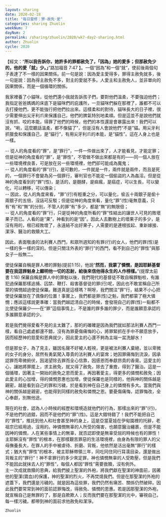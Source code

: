 ```yaml
---
layout: sharing
date: 2020-02-18
title: "每日靈修：罪·赦免·愛"
categories: sharing Zhuolin
weekNum: 7
dayNum: 2
permalink: /sharing/zhuolin/2020/wk7-day2-sharing.html
author: Zhuolin
cycle: 2020
---
```

   
【經文：“**所以我告訴你，她許多的罪都赦免了，「因為」她的愛多；但那赦免少的，他的愛「就」少。」**”路加福音 7:47 】。一個“因為”和一個“就”，使前後兩個句子表達了不一樣的因果關係。前一句是說：因為愛主愛得多，罪得主赦免就多，後一句是說：因為得主赦免不多，對主的愛就不多。人愛主和主赦免人，並非單向的因果關係，而是一個循環的關係。  
   
  我家裡養了小貓咪，從他們還小我就告訴孩子們，要對他們溫柔，不要強迫他們；我指定爸爸媽媽的床底下是貓咪們的庇護所，一旦貓咪們躲在那裡了，誰都不可以去打擾他們，更不能強行把他們拉出來。這樣柔和的對待，貓咪長大的日子裡，很少需要伸出尖牙利爪來保護自己，他們的脾氣特別地柔順。但是這並不是說他們就沒有抓、咬的本能，得罪了他們的時候，他們的本性還是會暴露出來！我們可以說，“喲，這麼聽話溫柔，都不像貓了”，但是沒有人會說他們“不是”貓。用尖牙利抓獵食和保護自己，是“貓行”，有用尖牙利爪的本能，是“貓性”。這在人身上也是一樣。  
   
-- 從人的角度看的“罪”，是“罪行”，一件一件做出來了，人才能看見，才能定罪；但是從神的角度看的“罪”，是“罪性”，不管做不做出來都是有的——同一個人放在一些環境裡良善，可是放在另一些環境裡，他們卻可能成為魔鬼；  
-- 從人的角度看的“罪”(行)，是可數的，一件就是一件，兩件就是兩件，而且是死的，一個罪行不會變為另一個罪行，審判官也不能定一個偷盜的人為姦淫。但是從神的角度看到的“罪”(性)，是活的，是麵酵，是痲瘋，是癌症，可以生長，可以變化，可以轉移，可以傳染；  
-- 因此，從人的角度來看，“罪”(行)有輕重之分，可以量化，偷五十兩銀子是偷十兩銀子的五倍，沒話可反駁；但是從神的角度來看，量化“罪”(性)毫無意義，只有“有”和“無”的分別，不管人的罪“有”多少，都是“無”的無限倍；  
-- 從人的角度看的“罪”行，只是從神的角度所看的“罪”性結出的讓世人可見的敗壞果子而已。人看的是“果”，神看到的是“因”。因此人去數樹上的壞果子的多少，是沒有用的，根已經敗壞了，永遠結不出好果子，人需要的是連根拔起、重新嫁接、潔淨、醫治的救贖大工。  
   
  因此，表面敬虔的法利賽人西門，和眾所週知的有罪(行)的女人，他們的罪(性)是一樣的多一樣的深的。但是只關注外表的“罪行”的西門，看不到自己的“罪性”與那女子一般無二。  
   
  使徒保羅自稱是罪人裡的罪魁(提前1:15)，他說“**然而，我蒙了憐憫，是因耶穌基督要在我這罪魁身上顯明他一切的忍耐，給後來信他得永生的人作榜樣。**”(提摩太前書 1:16) 保羅自稱是罪人中的罪魁以後，我們現代的基督徒不敢自稱罪魁啦，有誰犯過保羅那樣追捕、囚禁、鞭打、殺害基督徒的罪(行)呢，因此也不敢宣稱自己所蒙的憐憫超過使徒保羅。難道真是這樣嗎？啊呀，我們關注“罪”行，結果不小心把使徒保羅放在了偶像的位置！事實上，我們都是罪(性)之魁，我們都蒙了極大憐憫；應該這樣說更準確：當我們越認清自己的時候，會發現自己的罪(性)一點都不比使徒保羅少——在“罪”這個事情上，不是誰的罪多誰的罪少，而是誰願意承認的多誰願意承認的少。  
   
  若是我們覺得愛看不見的主太難了，那的的確確是因為我們就如那法利賽人西門一樣，看自己處處都還不錯，沒有為罪憂傷痛悔的心，將罪緊抓在手中不願意放手，因而經歷神的慈愛和恩典就少，因此愛主的心還不夠為主端一盆洗腳水！  

   
  但是那女子，為了見主，雖因名聲不好被人輕視，更是被法利賽人棄絕，並以卑微的女子的身分，居然有勇氣闖入尊貴的法利賽人的宴席；她因罪痛悔到流淚，因承認罪而卑微俯伏，因渴望除去罪而全心信靠，因感恩而奉獻昂貴的香膏。這愛主的心，讓她將罪擺上，求主赦免，就又得了赦免，除去了重擔，得到了醫治。這是一個循環，因著主一開始的赦免之恩而愛主，再因著愛主，得更多的憐憫和赦免；因此愛主的心加增，得的憐憫恩惠也加增。使徒保羅也是同樣的，他與神的關係越是親密，越是看到自己的罪和污穢，於是看到神在自己身上的憐憫有多大。當我們與神的關係越是親密，也能得到同樣的赦免和憐憫之恩。要憂傷痛悔，認罪悔改，全心奉獻，別無他途。  
   
  現在的社會，認為人小時候的經歷和環境造就他們的行為，那樣出來的“罪”(行)，不是他們的過錯，因而不是他們的“罪”(性)。這是大錯特錯了！我們不能把自己的“罪性”，推託到他人和社會甚至神的身上，這是亞當夏娃在伊甸園裡的托辭，老祖宗已經用過，沒用的。神憐憫無辜的人所受的傷害，也願意醫治纏裹，但是不能因神的憐憫，人在某些事情上的無辜，就否認即使是無辜受屈的時候也有的罪性！主耶穌沒有“罪性”的根本，在那樣艱苦罪惡的生活環境裡，由身為有限的罪人的父母撫養長大，在罪人的手中被虐待、折磨、背叛，他依然是活出毫無“罪行”的樣式；猶大有“罪性”的根本，被主耶穌帶領三年，同吃同住同行耳濡目染，還是做出背叛主的“罪行”！神不拿罪行的多少來定罪，神也憐憫無辜的人受欺壓，但是我們不能因此就抹去人的“罪性”，每個人都因“罪性”需要救贖，沒有例外。  
主一次成就救贖的恩典，給我們披上聖潔的外袍，將我們獻在聖潔的神面前，因著他的聖潔(寶血)的保護，神的聖潔的烈火，不再焚燒我們。但是在那聖潔的外袍的遮蓋下，我們還是污穢的。就是因為這些罪，我們仍然有痛苦、關係仍然破碎。因此我們要常常到神的面前認罪悔改，得赦免、憐憫的恩惠。若是因那聖潔的外袍，就宣稱自己是無罪的了，那是自欺欺人；反而我們要在那聖潔的光中，審視自己，每一樣污穢，都帶到神的面前求他赦免和潔淨。  

`Zhuolin`  
